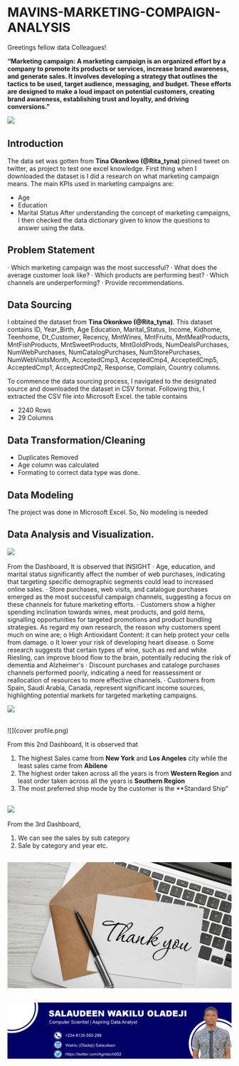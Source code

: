 # MAVINS-MARKETING-COMPAIGN-ANALYSIS

Greetings fellow data Colleagues!

**“Marketing campaign: A marketing campaign is an organized effort by a company to promote its products or services, increase brand awareness, and generate sales. It involves developing a strategy that outlines the tactics to be used, target audience, messaging, and budget. These efforts are designed to make a loud impact on potential customers, creating brand awareness, establishing trust and loyalty, and driving conversions.”**
      
![](intro.avif)

## Introduction
The data set was gotten from **Tina Okonkwo (@Rita_tyna)** pinned tweet on twitter, as project to test one excel knowledge.
First thing when I downloaded the dataset is I did a research on what marketing campaign means.  The main KPIs used in marketing campaigns are:
- Age
- Education
- Marital Status
After understanding the concept of marketing campaigns, I then checked the data dictionary given to know the questions to answer using the data.

## Problem Statement
·       Which marketing campaign was the most successful?
·       What does the average customer look like?
·       Which products are performing best?
·       Which channels are underperforming?
·       Provide recommendations.

## Data Sourcing
I obtained the dataset from **Tina Okonkwo (@Rita_tyna)**. This dataset contains ID,	Year_Birth,	Age	Education,	Marital_Status,	 Income, 	Kidhome,	Teenhome,	Dt_Customer,	Recency,	MntWines,	MntFruits,	MntMeatProducts,	MntFishProducts,	MntSweetProducts,	MntGoldProds,	NumDealsPurchases,	NumWebPurchases,	NumCatalogPurchases,	NumStorePurchases,	NumWebVisitsMonth,	AcceptedCmp3,	AcceptedCmp4,	AcceptedCmp5,	AcceptedCmp1,	AcceptedCmp2,	Response,	Complain, 	Country columns.

To commence the data sourcing process, I navigated to the designated source and downloaded the dataset in CSV format. Following this, I extracted the CSV file into Microsoft Excel.
the table contains
- 2240 Rows
- 29 Columns

## Data Transformation/Cleaning
- Duplicates Removed
- Age column was calculated
- Formating to correct data type was done.

## Data Modeling
The project was done in Microsoft Excel. So, No modeling is needed

## Data Analysis and Visualization.
![](Mavins_dashboard.png)

From the Dashboard, It is observed that 
INSIGHT
·       Age, education, and marital status significantly affect the number of web purchases, indicating that targeting specific demographic segments could lead to increased online sales.
·       Store purchases, web visits, and catalogue purchases emerged as the most successful campaign channels, suggesting a focus on these channels for future marketing efforts.
·       Customers show a higher spending inclination towards wines, meat products, and gold items, signalling opportunities for targeted promotions and product bundling strategies.
As regard my own research, the reason why customers spent much on wine are;
o  High Antioxidant Content: it can help protect your cells from damage.
o  It lower your risk of developing heart disease.
o  Some research suggests that certain types of wine, such as red and white Riesling, can improve blood flow to the brain, potentially reducing the risk of dementia and Alzheimer's
·       Discount purchases and cataloge purchases channels performed poorly, indicating a need for reassessment or reallocation of resources to more effective channels.
·       Customers from Spain, Saudi Arabia, Canada, represent significant income sources, highlighting potential markets for targeted marketing campaigns.

![](superstore_page2.png)
##
![](cover profile.png)

From this 2nd Dashboard, It is observed that
1. The highest Sales came from **New York** and **Los Angeles** city while the least sales came from **Abilene**
2. The highest order taken across all the years is from **Western Region** and least order taken across all the years is **Southern Region**
3. The most preferred ship mode by the customer is the **Standard Ship"
##
![](superstore_page3.png)

From the 3rd Dashboard,
1. We can see the sales by sub category
2. Sale by category and year etc. 
##
![](thankyou.png.webp)
##
![](cover_profile.png)
